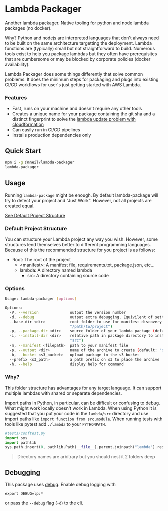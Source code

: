 # Lambda Packager

Another lambda packager. Native tooling for python and node lambda packages (no docker).

Why? Python and nodejs are interpreted languages that don't always need to be built on the same architecture targetting the deployment. Lambda functions are (typically) small but not straightforward to build. Numerous tools exist to help you package lambdas but they often have prerequisites that are cumbersome or may be blocked by corporate policies (docker availability).

Lambda Packager does some things differently that solve common problems. It does the minimum steps for packaging and plugs into existing CI/CD workflows for user's just getting started with AWS Lambda.

### Features

- Fast, runs on your machine and doesn't require any other tools
- Creates a unique name for your package containing the git sha and a distinct fingerprint to solve the [lambda update problem with cloudformation](https://stackoverflow.com/questions/47426248/aws-lambda-code-in-s3-bucket-not-updating)
- Can easily run in CI/CD pipelines
- Installs production dependencies only

## Quick Start

```bash
npm i -g @mneil/lambda-packager
lambda-packager
```

## Usage

Running `lambda-package` might be enough. By default lambda-package will try to detect your project and "Just Work". However, not all projects are created equal.

[See Default Project Structure](#default-project-structure)

### Default Project Structure

You can structure your Lambda project any way you wish. However, some structures lend themselves better to different programming languages. Because of this the recommended structure for you project is as follows:

- Root: The root of the project
  - \<manifest>: A manifest file, requirements.txt, package.json, etc...
  - lambda: A directory named lambda
    - src: A directory containing source code

### Options

```bash
Usage: lambda-packager [options]

Options:
  -V, --version              output the version number
  -d, --debug                output extra debugging. Equivilent of setting DEBUG=lp*
  --base-dir <dir>           root folder to use for manifest discovery. Defaults to cwd (default:
                             "/path/to/project")
  -p, --package-dir <dir>    source folder of your lambda package (default: "lambda")
  -i, --install-dir <dir>    relative path in package directory to install dependencies (default:
                             "src")
  -m, --manifest <filepath>  path to your manifest file
  -p, --output <dir>         name of the archive to create (default: "dist.zip")
  -b, --bucket <s3_bucket>   upload package to the s3 bucket
  --prefix <s3_path>         a path prefix on s3 to place the archive
  -h, --help                 display help for command
```

### Why?

This folder structure has advantages for any target language. It can support multiple lambdas with shared or separate dependencies.

Import paths in Python, in particular, can be difficult or confusing to debug. What might work locally doesn't work in Lambda. When using Python it is suggested that you put your code in the `lambda/src` directory and use import paths like `import function from src.module`. When running tests with tools like pytest add `./lambda` to your `PYTHONPATH`.

```python
#tests/conftest.py
import sys
import pathlib
sys.path.insert(0, pathlib.Path(__file__).parent.joinpath("lambda").resolve())
```

> Directory names are arbitrary but you should nest it 2 folders deep

## Debugging

This package uses [debug](https://www.npmjs.com/package/debug). Enable debug logging with

```
export DEBUG=lp:*
```

or pass the `--debug` flag (`-d`) to the cli.

